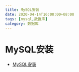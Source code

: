 ```yaml
---
title: MySQL安装
date: 2020-04-14T16:00:00+08:00
tags: [mysql,数据库]
category: 数据库
---
```


# MySQL安装
- [MySQL安装](https://mp.weixin.qq.com/s/p7ormPnbGwDL13LAJlbp0g)


